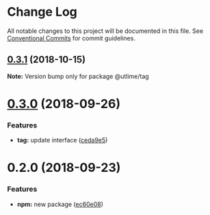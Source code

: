 # Change Log

All notable changes to this project will be documented in this file.
See [Conventional Commits](https://conventionalcommits.org) for commit guidelines.

## [0.3.1](https://github.com/utlime/monorepo/tree/master/packages/tag/compare/@utlime/tag@0.3.0...@utlime/tag@0.3.1) (2018-10-15)

**Note:** Version bump only for package @utlime/tag





<a name="0.3.0"></a>
# [0.3.0](https://github.com/utlime/monorepo/tree/master/packages/tag/compare/@utlime/tag@0.2.0...@utlime/tag@0.3.0) (2018-09-26)


### Features

* **tag:** update interface ([ceda9e5](https://github.com/utlime/monorepo/tree/master/packages/tag/commit/ceda9e5))





<a name="0.2.0"></a>
# 0.2.0 (2018-09-23)


### Features

* **npm:** new package ([ec60e08](https://github.com/utlime/monorepo/tree/master/packages/tag/commit/ec60e08))
